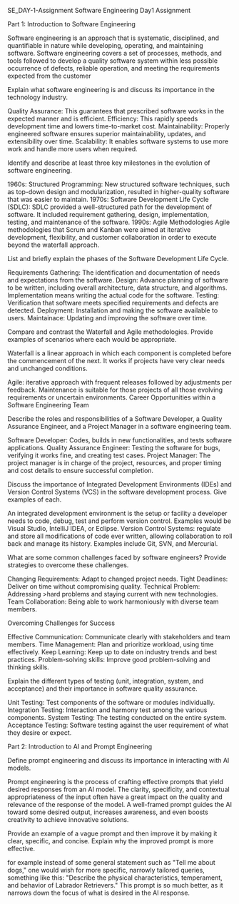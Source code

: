 SE_DAY-1-Assignment
Software Engineering Day1 Assignment

Part 1: Introduction to Software Engineering


Software engineering is an approach that is systematic, disciplined, and quantifiable in nature while developing, operating, and maintaining software. Software engineering covers a set of processes, methods, and tools followed to develop a quality software system within less possible occurrence of defects, reliable operation, and meeting the requirements expected from the customer


Explain what software engineering is and discuss its importance in the technology industry.


Quality Assurance: This guarantees that prescribed software works in the expected manner and is efficient.
Efficiency: This rapidly speeds development time and lowers time-to-market cost.
Maintainability: Properly engineered software ensures superior maintainability, updates, and extensibility over time.
Scalability: It enables software systems to use more work and handle more users when required.


Identify and describe at least three key milestones in the evolution of software engineering.


1960s: Structured Programming: New structured software techniques, such as top-down design and modularization, resulted in higher-quality software that was easier to maintain.
1970s: Software Development Life Cycle (SDLC): SDLC provided a well-structured path for the development of software. It included requirement gathering, design, implementation, testing, and maintenance of the software.
1990s: Agile Methodologies Agile methodologies that Scrum and Kanban were aimed at iterative development, flexibility, and customer collaboration in order to execute beyond the waterfall approach.


List and briefly explain the phases of the Software Development Life Cycle.


Requirements Gathering: The identification and documentation of needs and expectations from the software.
Design: Advance planning of software to be written, including overall architecture, data structure, and algorithms.
Implementation means writing the actual code for the software.
Testing: Verification that software meets specified requirements and defects are detected.
Deployment: Installation and making the software available to users.
Maintainace: Updating and improving the software over time.


Compare and contrast the Waterfall and Agile methodologies. Provide examples of scenarios where each would be appropriate.


Waterfall is a linear approach in which each component is completed before the commencement of the next. It works if projects have very clear needs and unchanged conditions.

Agile: iterative approach with frequent releases followed by adjustments per feedback. Maintenance is suitable for those projects of all those evolving requirements or uncertain environments.
Career Opportunities within a Software Engineering Team


Describe the roles and responsibilities of a Software Developer, a Quality Assurance Engineer, and a Project Manager in a software engineering team.


Software Developer: Codes, builds in new functionalities, and tests software applications.
Quality Assurance Engineer: Testing the software for bugs, verifying it works fine, and creating test cases.
Project Manager: The project manager is in charge of the project, resources, and proper timing and cost details to ensure successful completion.


Discuss the importance of Integrated Development Environments (IDEs) and Version Control Systems (VCS) in the software development process. Give examples of each.


An integrated development environment is the setup or facility a developer needs to code, debug, test and perform version control. Examples would be Visual Studio, IntelliJ IDEA, or Eclipse.
Version Control Systems: regulate and store all modifications of code ever written, allowing collaboration to roll back and manage its history. Examples include Git, SVN, and Mercurial.


What are some common challenges faced by software engineers? Provide strategies to overcome these challenges.


Changing Requirements: Adapt to changed project needs.
Tight Deadlines: Deliver on time without compromising quality.
Technical Problem: Addressing >hard problems and staying current with new technologies.
Team Collaboration: Being able to work harmoniously with diverse team members.

Overcoming Challenges for Success

Effective Communication: Communicate clearly with stakeholders and team members.
Time Management: Plan and prioritize workload, using time effectively.
Keep Learning: Keep up to date on industry trends and best practices.
Problem-solving skills: Improve good problem-solving and thinking skills.


Explain the different types of testing (unit, integration, system, and acceptance) and their importance in software quality assurance.


Unit Testing: Test components of the software or modules individually.
Integration Testing: Interaction and harmony test among the various components. System Testing: The testing conducted on the entire system.
Acceptance Testing: Software testing against the user requirement of what they desire or expect.


Part 2: Introduction to AI and Prompt Engineering


Define prompt engineering and discuss its importance in interacting with AI models.


Prompt engineering is the process of crafting effective prompts that yield desired responses from an AI model. The clarity, specificity, and contextual appropriateness of the input often have a great impact on the quality and relevance of the response of the model. A well-framed prompt guides the AI toward some desired output, increases awareness, and even boosts creativity to achieve innovative solutions. 

Provide an example of a vague prompt and then improve it by making it clear, specific, and concise. Explain why the improved prompt is more effective.

for example instead of some general statement such as "Tell me about dogs," one would wish for more specific, narrowly tailored queries, something like this: "Describe the physical characteristics, temperament, and behavior of Labrador Retrievers." This prompt is so much better, as it narrows down the focus of what is desired in the AI response.
